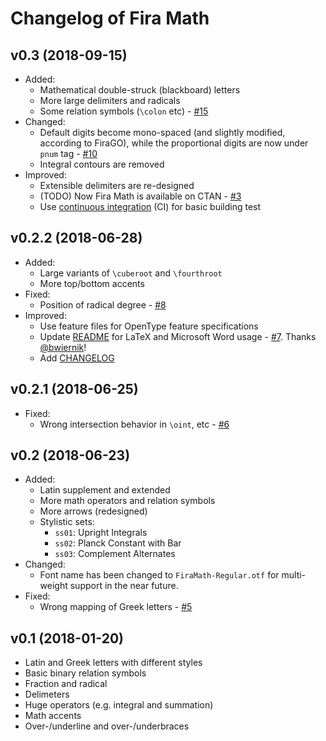 # Changelog of Fira Math

## v0.3 (2018-09-15)

- Added:
  - Mathematical double-struck (blackboard) letters
  - More large delimiters and radicals
  - Some relation symbols (`\colon` etc) - [#15](https://github.com/Stone-Zeng/FiraMath/issues/15)
- Changed:
  - Default digits become mono-spaced (and slightly modified, according to FiraGO), while the proportional digits are now under `pnum` tag - [#10](https://github.com/Stone-Zeng/FiraMath/issues/10)
  - Integral contours are removed
- Improved:
  - Extensible delimiters are re-designed
  - (TODO) Now Fira Math is available on CTAN - [#3](https://github.com/Stone-Zeng/FiraMath/issues/3)
  - Use [continuous integration](https://travis-ci.org/Stone-Zeng/FiraMath) (CI) for basic building test

## v0.2.2 (2018-06-28)

- Added:
  - Large variants of `\cuberoot` and `\fourthroot`
  - More top/bottom accents
- Fixed:
  - Position of radical degree - [#8](https://github.com/Stone-Zeng/FiraMath/issues/8)
- Improved:
  - Use feature files for OpenType feature specifications
  - Update [README](README.md) for LaTeX and Microsoft Word usage - [#7](https://github.com/Stone-Zeng/FiraMath/pull/7). Thanks [@bwiernik](https://github.com/bwiernik)!
  - Add [CHANGELOG](CHANGELOG.md)

## v0.2.1 (2018-06-25)

- Fixed:
  - Wrong intersection behavior in `\oint`, etc - [#6](https://github.com/Stone-Zeng/FiraMath/issues/6)

## v0.2 (2018-06-23)

- Added:
  - Latin supplement and extended
  - More math operators and relation symbols
  - More arrows (redesigned)
  - Stylistic sets:
    - `ss01`: Upright Integrals
    - `ss02`: Planck Constant with Bar
    - `ss03`: Complement Alternates
- Changed:
  - Font name has been changed to `FiraMath-Regular.otf` for multi-weight support in the near future.
- Fixed:
  - Wrong mapping of Greek letters - [#5](https://github.com/Stone-Zeng/FiraMath/issues/5)

## v0.1 (2018-01-20)

- Latin and Greek letters with different styles
- Basic binary relation symbols
- Fraction and radical
- Delimeters
- Huge operators (e.g. integral and summation)
- Math accents
- Over-/underline and over-/underbraces
